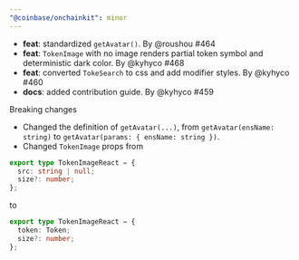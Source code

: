 ```yaml
---
"@coinbase/onchainkit": minor
---
```


- **feat**: standardized `getAvatar()`. By @roushou #464
- **feat**: `TokenImage` with no image renders partial token symbol and deterministic dark color. By @kyhyco #468
- **feat**: converted `TokeSearch` to css and add modifier styles. By @kyhyco #460
- **docs**: added contribution guide. By @kyhyco #459

Breaking changes
- Changed the definition of `getAvatar(...)`, from `getAvatar(ensName: string)` to `getAvatar(params: { ensName: string })`.
- Changed `TokenImage` props from
```ts
export type TokenImageReact = {
  src: string | null;
  size?: number;
};
```
to
```ts
export type TokenImageReact = {
  token: Token;
  size?: number;
};
```


